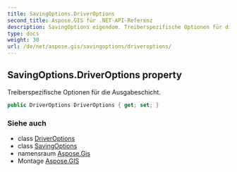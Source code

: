 ```yaml
---
title: SavingOptions.DriverOptions
second_title: Aspose.GIS für .NET-API-Referenz
description: SavingOptions eigendom. Treiberspezifische Optionen für die Ausgabeschicht.
type: docs
weight: 30
url: /de/net/aspose.gis/savingoptions/driveroptions/
---
```

## SavingOptions.DriverOptions property

Treiberspezifische Optionen für die Ausgabeschicht.

```csharp
public DriverOptions DriverOptions { get; set; }
```

### Siehe auch

* class [DriverOptions](../../driveroptions/)
* class [SavingOptions](../)
* namensraum [Aspose.Gis](../../savingoptions/)
* Montage [Aspose.GIS](../../../)


